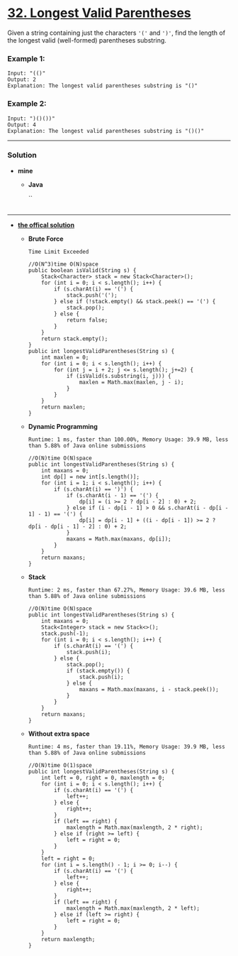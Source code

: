 # [32. Longest Valid Parentheses](https://leetcode.com/problems/longest-valid-parentheses/)

Given a string containing just the characters `'('` and `')'`, find the length of the longest valid (well-formed) parentheses substring.

### Example 1:
```
Input: "(()"
Output: 2
Explanation: The longest valid parentheses substring is "()"
```

### Example 2:
```
Input: ")()())"
Output: 4
Explanation: The longest valid parentheses substring is "()()"
```

---

### Solution
* **mine**
  * **Java**
  
    ``
    ```
    ```
  
---

* **[the offical solution](https://leetcode.com/problems/longest-valid-parentheses/solution/)**

  * **Brute Force**
    
    `Time Limit Exceeded`
    ```
    //O(N^3)time O(N)space
    public boolean isValid(String s) {
        Stack<Character> stack = new Stack<Character>();
        for (int i = 0; i < s.length(); i++) {
            if (s.charAt(i) == '(') {
                stack.push('(');
            } else if (!stack.empty() && stack.peek() == '(') {
                stack.pop();
            } else {
                return false;
            }
        }
        return stack.empty();
    }
    public int longestValidParentheses(String s) {
        int maxlen = 0;
        for (int i = 0; i < s.length(); i++) {
            for (int j = i + 2; j <= s.length(); j+=2) {
                if (isValid(s.substring(i, j))) {
                    maxlen = Math.max(maxlen, j - i);
                }
            }
        }
        return maxlen;
    }
    ```

  * **Dynamic Programming**
  
    `Runtime: 1 ms, faster than 100.00%, Memory Usage: 39.9 MB, less than 5.88% of Java online submissions`
    ```
    //O(N)time O(N)space
    public int longestValidParentheses(String s) {
        int maxans = 0;
        int dp[] = new int[s.length()];
        for (int i = 1; i < s.length(); i++) {
            if (s.charAt(i) == ')') {
                if (s.charAt(i - 1) == '(') {
                    dp[i] = (i >= 2 ? dp[i - 2] : 0) + 2;
                } else if (i - dp[i - 1] > 0 && s.charAt(i - dp[i - 1] - 1) == '(') {
                    dp[i] = dp[i - 1] + ((i - dp[i - 1]) >= 2 ? dp[i - dp[i - 1] - 2] : 0) + 2;
                }
                maxans = Math.max(maxans, dp[i]);
            }
        }
        return maxans;
    }
    ```
    
  * **Stack** 
  
    `Runtime: 2 ms, faster than 67.27%, Memory Usage: 39.6 MB, less than 5.88% of Java online submissions `
    ```
    //O(N)time O(N)space
    public int longestValidParentheses(String s) {
        int maxans = 0;
        Stack<Integer> stack = new Stack<>();
        stack.push(-1);
        for (int i = 0; i < s.length(); i++) {
            if (s.charAt(i) == '(') {
                stack.push(i);
            } else {
                stack.pop();
                if (stack.empty()) {
                    stack.push(i);
                } else {
                    maxans = Math.max(maxans, i - stack.peek());
                }
            }
        }
        return maxans;
    }
    ```
    
  * **Without extra space** 
  
    `Runtime: 4 ms, faster than 19.11%, Memory Usage: 39.9 MB, less than 5.88% of Java online submissions`
    ```
    //O(N)time O(1)space
    public int longestValidParentheses(String s) {
        int left = 0, right = 0, maxlength = 0;
        for (int i = 0; i < s.length(); i++) {
            if (s.charAt(i) == '(') {
                left++;
            } else {
                right++;
            }
            if (left == right) {
                maxlength = Math.max(maxlength, 2 * right);
            } else if (right >= left) {
                left = right = 0;
            }
        }
        left = right = 0;
        for (int i = s.length() - 1; i >= 0; i--) {
            if (s.charAt(i) == '(') {
                left++;
            } else {
                right++;
            }
            if (left == right) {
                maxlength = Math.max(maxlength, 2 * left);
            } else if (left >= right) {
                left = right = 0;
            }
        }
        return maxlength;
    }
    ```
